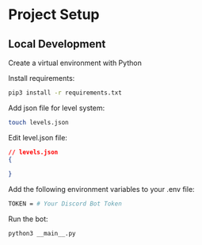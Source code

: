# Project Setup

## Local Development

Create a virtual environment with Python

Install requirements:
```bash
pip3 install -r requirements.txt
```

Add json file for level system:
```bash
touch levels.json
```

Edit level.json file:
```json
// levels.json
{
    
}
```

Add the following environment variables to your .env file:
```bash
TOKEN = # Your Discord Bot Token
```

Run the bot:
```bash
python3 __main__.py
```
